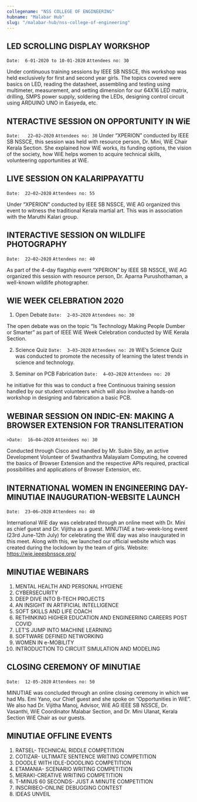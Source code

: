 ```yaml
---
collegename: "NSS COLLEGE OF ENGINEERING"
hubname: "Malabar Hub"
slug: "/malabar-hub/nss-college-of-engineering"
---
```


## LED SCROLLING DISPLAY WORKSHOP
```Date:  6-01-2020 to 10-01-2020```
```Attendees no: 30```

Under continuous training sessions by IEEE SB NSSCE, this workshop was held exclusively for first and second year girls. The topics covered were basics on LED, reading the datasheet, assembling and testing using multimeter, measurement, and setting dimension for our 64X16 LED matrix, drilling, SMPS power supply, soldering the LEDs, designing control circuit using ARDUINO UNO in Easyeda, etc.


## NTERACTIVE SESSION ON OPPORTUNITY IN WiE
```Date:   22–02–2020```
```Attendees no: 30```
Under “XPERION” conducted by IEEE SB NSSCE, this session was held with resource person, Dr. Mini, WiE Chair Kerala Section. She explained how WiE works, its funding options, the vision of the society, how WiE helps women to acquire technical skills, volunteering opportunities at WiE.



## LIVE SESSION ON KALARIPPAYATTU

```Date:  22–02–2020```
```Attendees no: 55```

Under “XPERION” conducted by IEEE SB NSSCE, WiE AG organized this event to witness the traditional Kerala martial art. This was in association with the Maruthi Kalari group.




## INTERACTIVE SESSION ON WILDLIFE PHOTOGRAPHY

```Date:  22–02–2020```
```Attendees no: 40```

As part of the 4-day flagship event “XPERION” by IEEE SB NSSCE, WiE AG organized this session with resource person, Dr. Aparna Purushothaman, a well-known wildlife photographer.




## WIE WEEK CELEBRATION 2020

1.	Open Debate
```Date:  2–03–2020```
```Attendees no: 30```

The open debate was on the topic “Is Technology Making People Dumber or Smarter” as part of IEEE WiE Week Celebration conducted by WiE Kerala Section.

2.	Science Quiz
```Date:  3–03–2020```
```Attendees no: 20```
WiE’s Science Quiz was conducted to promote the necessity of learning the latest trends in science and technology.

3.	Seminar on PCB Fabrication
```Date:  4–03–2020```
```Attendees no: 20```

he initiative for this was to conduct a free Continuous training session handled by our student volunteers which will also involve a hands-on workshop in designing and fabrication a basic PCB.



## WEBINAR SESSION ON INDIC-EN: MAKING A BROWSER EXTENSION FOR TRANSLITERATION

```>Date:  16–04–2020```
```Attendees no: 30```

Conducted through Cisco and handled by Mr. Subin Siby, an active Development Volunteer of Swathanthra Malayalam Computing, he covered the basics of Browser Extension and the respective APIs required, practical possibilities and applications of Browser Extension, etc.




## INTERNATIONAL WOMEN IN ENGINEERING DAY-MINUTIAE INAUGURATION-WEBSITE LAUNCH

```Date:  23–06–2020```
```Attendees no: 40```

International WiE day was celebrated through an online meet with Dr. Mini as chief guest and Dr. Vijitha as a guest. MINUTIAE a two-week-long event (23rd June-12th July) for celebrating the WiE day was also inaugurated in this meet. Along with this, we launched our official website which was created during the lockdown by the team of girls.
Website: https://wie.ieeesbnssce.org/



## MINUTIAE WEBINARS

1.	MENTAL HEALTH AND PERSONAL HYGIENE
2.	CYBERSECURITY
3.	DEEP DIVE INTO B-TECH PROJECTS
4.	AN INSIGHT IN ARTIFICIAL INTELLIGENCE
5.	SOFT SKILLS AND LIFE COACH
6.	RETHINKING HIGHER EDUCATION AND ENGINEERING CAREERS POST COVID 
7.	LET’S JUMP INTO MACHINE LEARNING
8.	SOFTWARE DEFINED NETWORKING
9.	WOMEN IN e-MOBILITY
10.	INTRODUCTION TO CIRCUIT SIMULATION AND MODELING



## CLOSING CEREMONY OF MINUTIAE

```Date:  12-05-2020```
```Attendees no: 50```


MINUTIAE was concluded through an online closing ceremony in which we had Ms. Emi Yano, our Chief guest and she spoke on “Opportunities in WiE”. We also had Dr. Vijitha Manoj, Advisor, WiE AG IEEE SB NSSCE, Dr. Vasanthi, WiE Coordinator Malabar Section, and Dr. Mini Ulanat, Kerala Section WiE Chair as our guests.



## MINUTIAE OFFLINE EVENTS

1.	RATSEL- TECHNICAL RIDDLE COMPETITION
2.	COTIZAR- ULTIMATE SENTENCE WRITING COMPETITION
3.	DOODLE WITH IDLE-DOODLING COMPETITION
4.	ETAMANIA- SCENARIO WRITING COMPETITION
5.	MERAKI-CREATIVE WRITING COMPETITION
6.	T-MINUS 60 SECONDS- JUST A MINUTE COMPETITION
7.	INSCRIBEO-ONLINE DEBUGGING CONTEST
8.	IDEAS UNVEIL

